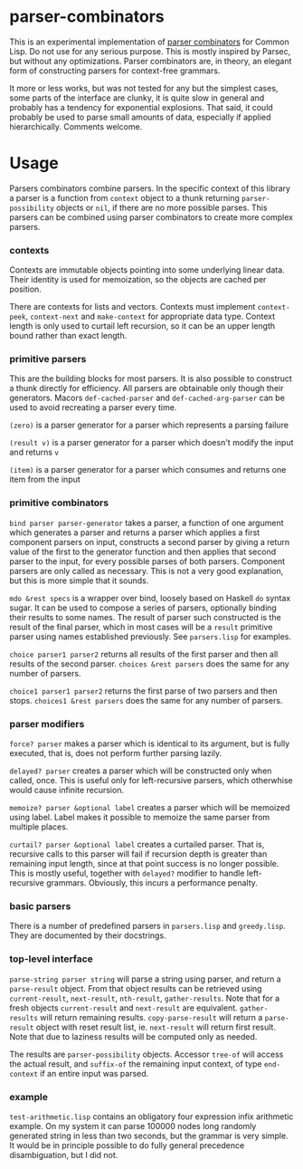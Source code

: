 # parser-combinators

This is an experimental implementation of [parser combinators](http://en.wikipedia.org/wiki/Parser_combinators) for Common Lisp. Do not use for any serious purpose. This is mostly inspired by Parsec, but without any optimizations. Parser combinators are, in theory, an elegant form of constructing parsers for context-free grammars.

It more or less works, but was not tested for any but the simplest cases, some parts of the interface are clunky, it is quite slow in general and probably has a tendency for exponential explosions. That said, it could probably be used to parse small amounts of data, especially if applied hierarchically. Comments welcome.

# Usage

Parsers combinators combine parsers. In the specific context of this library a parser is a function from `context` object to a thunk returning `parser-possibility` objects or `nil`, if there are no more possible parses. This parsers can be combined using parser combinators to create more complex parsers.

### contexts

Contexts are immutable objects pointing into some underlying linear data. Their identity is used for memoization, so the objects are cached per position.

There are contexts for lists and vectors. Contexts must implement `context-peek`, `context-next` and `make-context` for appropriate data type. Context length is only used to curtail left recursion, so it can be an upper length bound rather than exact length.

### primitive parsers

This are the building blocks for most parsers. It is also possible to construct a thunk directly for efficiency. All parsers are obtainable only though their generators. Macors `def-cached-parser` and `def-cached-arg-parser` can be used to avoid recreating a parser every time.

`(zero)` is a parser generator for a parser which represents a parsing failure

`(result v)` is a parser generator for a parser which doesn't modify the input and returns `v`

`(item)` is a parser generator for a parser which consumes and returns one item from the input

### primitive combinators

`bind parser parser-generator` takes a parser, a function of one argument which generates a parser and returns a parser which applies a first component parsers on input, constructs a second parser by giving a return value of the first to the generator function and then applies that second parser to the input, for every possible parses of both parsers. Component parsers are only called as necessary. This is not a very good explanation, but this is more simple that it sounds.

`mdo &rest specs` is a wrapper over bind, loosely based on Haskell `do` syntax sugar. It can be used to compose a series of parsers, optionally binding their results to some names. The result of parser such constructed is the result of the final parser, which in most cases will be a `result` primitive parser using names established previously. See `parsers.lisp` for examples.

`choice parser1 parser2` returns all results of the first parser and then all results of the second parser. `choices &rest parsers` does the same for any number of parsers.

`choice1 parser1 parser2` returns the first parse of two parsers and then stops. `choices1 &rest parsers` does the same for any number of parsers.

### parser modifiers

`force? parser` makes a parser which is identical to its argument, but is fully executed, that is, does not perform further parsing lazily.

`delayed? parser` creates a parser which will be constructed only when called, once. This is useful only for left-recursive parsers, which otherwhise would cause infinite recursion.

`memoize? parser &optional label` creates a parser which will be memoized using label. Label makes it possible to memoize the same parser from multiple places.

`curtail? parser &optional label` creates a curtailed parser. That is, recursive calls to this parser will fail if recursion depth is greater than remaining input length, since at that point success is no longer possible. This is mostly useful, together with `delayed?` modifier to handle left-recursive grammars. Obviously, this incurs a performance penalty.

### basic parsers

There is a number of predefined parsers in `parsers.lisp` and `greedy.lisp`. They are documented by their docstrings.

### top-level interface

`parse-string parser string` will parse a string using parser, and return a `parse-result` object. From that object results can be retrieved using `current-result`, `next-result`, `nth-result`, `gather-results`. Note that for a fresh objects `current-result` and `next-result` are equivalent. `gather-results` will return remaining results. `copy-parse-result` will return a `parse-result` object with reset result list, ie. `next-result` will return first result. Note that due to laziness results will be computed only as needed.

The results are `parser-possibility` objects. Accessor `tree-of` will access the actual result, and `suffix-of` the remaining input context, of type `end-context` if an entire input was parsed.

### example

`test-arithmetic.lisp` contains an obligatory four expression infix arithmetic example. On my system it can parse 100000 nodes long randomly generated string in less than two seconds, but the grammar is very simple. It would be in principle possible to do fully general precedence disambiguation, but I did not.